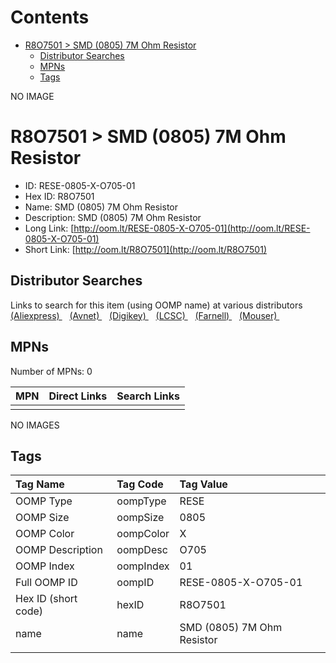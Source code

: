 



Contents
========

* [R8O7501 > SMD (0805) 7M Ohm Resistor](#r8o7501--smd-0805-7m-ohm-resistor)
	* [Distributor Searches](#distributor-searches)
	* [MPNs](#mpns)
	* [Tags](#tags)
  
NO IMAGE  
# R8O7501 > SMD (0805) 7M Ohm Resistor

- ID: RESE-0805-X-O705-01
- Hex ID: R8O7501
- Name: SMD (0805) 7M Ohm Resistor
- Description: SMD (0805) 7M Ohm Resistor
- Long Link: [http://oom.lt/RESE-0805-X-O705-01](http://oom.lt/RESE-0805-X-O705-01)
- Short Link: [http://oom.lt/R8O7501](http://oom.lt/R8O7501)

## Distributor Searches
  
Links to search for this item (using OOMP name) at various distributors  
[(Aliexpress) ](https://www.aliexpress.com/wholesale?SearchText=1117SMD+0805+7M+Ohm+Resistor)&nbsp;&nbsp;&nbsp;[(Avnet) ](https://www.avnet.com/shop/us/search/SMD+0805+7M+Ohm+Resistor)&nbsp;&nbsp;&nbsp;[(Digikey) ](https://www.digikey.co.uk/en/products/result?s=SMD+0805+7M+Ohm+Resistor)&nbsp;&nbsp;&nbsp;[(LCSC) ](https://www.lcsc.com/search?q=SMD+0805+7M+Ohm+Resistor)&nbsp;&nbsp;&nbsp;[(Farnell) ](https://uk.farnell.com/search?st=SMD+0805+7M+Ohm+Resistor)&nbsp;&nbsp;&nbsp;[(Mouser) ](https://www.mouser.com/c/?q=SMD+0805+7M+Ohm+Resistor)&nbsp;&nbsp;&nbsp;
## MPNs
  
Number of MPNs: 0  

|MPN|Direct Links|Search Links|
| :--- | :--- | :--- |
||||
  
NO IMAGES  
## Tags
  

|Tag Name|Tag Code|Tag Value|
| :--- | :--- | :--- |
|OOMP Type|oompType|RESE|
|OOMP Size|oompSize|0805|
|OOMP Color|oompColor|X|
|OOMP Description|oompDesc|O705|
|OOMP Index|oompIndex|01|
|Full OOMP ID|oompID|RESE-0805-X-O705-01|
|Hex ID (short code)|hexID|R8O7501|
|name|name|SMD (0805) 7M Ohm Resistor|
||||
